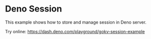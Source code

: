# Deno Session

This example shows how to store and manage session in Deno server.

Try online: https://dash.deno.com/playground/gokv-session-example
